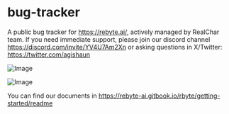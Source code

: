 # bug-tracker

A public bug tracker for https://rebyte.ai/, actively managed by RealChar team.
If you need immediate support, please join our discord channel https://discord.com/invite/YV4U7Am2Xn or asking questions in X/Twitter: https://twitter.com/agishaun

![Image](https://github.com/orgs/ReByteAI/projects/5/assets/5101573/32e5cc82-d805-4a1f-8b71-7dae669360c5)


![Image](https://github.com/orgs/ReByteAI/projects/5/assets/5101573/b75eda6a-c4fc-402d-96de-29b79bbe4628)


You can find our documents in https://rebyte-ai.gitbook.io/rbyte/getting-started/readme
